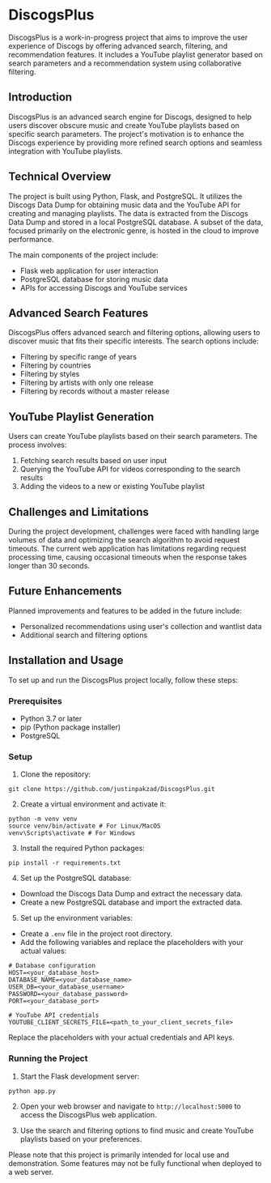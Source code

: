 # DiscogsPlus

DiscogsPlus is a work-in-progress project that aims to improve the user experience of Discogs by offering advanced search, filtering, and recommendation features. It includes a YouTube playlist generator based on search parameters and a recommendation system using collaborative filtering.

## Introduction

DiscogsPlus is an advanced search engine for Discogs, designed to help users discover obscure music and create YouTube playlists based on specific search parameters. The project's motivation is to enhance the Discogs experience by providing more refined search options and seamless integration with YouTube playlists.

## Technical Overview

The project is built using Python, Flask, and PostgreSQL. It utilizes the Discogs Data Dump for obtaining music data and the YouTube API for creating and managing playlists. The data is extracted from the Discogs Data Dump and stored in a local PostgreSQL database. A subset of the data, focused primarily on the electronic genre, is hosted in the cloud to improve performance.

The main components of the project include:

- Flask web application for user interaction
- PostgreSQL database for storing music data
- APIs for accessing Discogs and YouTube services

## Advanced Search Features

DiscogsPlus offers advanced search and filtering options, allowing users to discover music that fits their specific interests. The search options include:

- Filtering by specific range of years
- Filtering by countries
- Filtering by styles
- Filtering by artists with only one release
- Filtering by records without a master release


## YouTube Playlist Generation

Users can create YouTube playlists based on their search parameters. The process involves:

1. Fetching search results based on user input
2. Querying the YouTube API for videos corresponding to the search results
3. Adding the videos to a new or existing YouTube playlist

## Challenges and Limitations

During the project development, challenges were faced with handling large volumes of data and optimizing the search algorithm to avoid request timeouts. The current web application has limitations regarding request processing time, causing occasional timeouts when the response takes longer than 30 seconds.

## Future Enhancements

Planned improvements and features to be added in the future include:

- Personalized recommendations using user's collection and wantlist data
- Additional search and filtering options


## Installation and Usage

To set up and run the DiscogsPlus project locally, follow these steps:

### Prerequisites

- Python 3.7 or later
- pip (Python package installer)
- PostgreSQL

### Setup

1. Clone the repository:
  ```
  git clone https://github.com/justinpakzad/DiscogsPlus.git
  ```
2. Create a virtual environment and activate it:
  ```
  python -m venv venv
  source venv/bin/activate # For Linux/MacOS
  venv\Scripts\activate # For Windows
  ```
3. Install the required Python packages:
  ```
  pip install -r requirements.txt
  ```
4. Set up the PostgreSQL database:

  - Download the Discogs Data Dump and extract the necessary data.
  - Create a new PostgreSQL database and import the extracted data.


5. Set up the environment variables:

  - Create a `.env` file in the project root directory.
  - Add the following variables and replace the placeholders with your actual values:
  ```
  # Database configuration
  HOST=<your_database_host>
  DATABASE_NAME=<your_database_name>
  USER_DB=<your_database_username>
  PASSWORD=<your_database_password>
  PORT=<your_database_port>

  # YouTube API credentials
  YOUTUBE_CLIENT_SECRETS_FILE=<path_to_your_client_secrets_file>
  ```
  Replace the placeholders with your actual credentials and API keys.
### Running the Project

1. Start the Flask development server:
  ```
  python app.py
  ```

2. Open your web browser and navigate to `http://localhost:5000` to access the DiscogsPlus web application.

3. Use the search and filtering options to find music and create YouTube playlists based on your preferences.

Please note that this project is primarily intended for local use and demonstration. Some features may not be fully functional when deployed to a web server.

